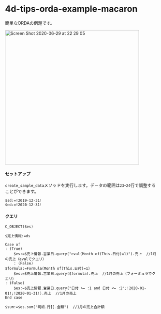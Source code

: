 # 4d-tips-orda-example-macaron
簡単なORDAの例題です。

<img width="443" alt="Screen Shot 2020-06-29 at 22 29 05" src="https://user-images.githubusercontent.com/1725068/86011789-1d51a600-ba58-11ea-910a-acb82d14d2b3.png">

#### セットアップ

``create_sample_data``メソッドを実行します。データの範囲は``23``-``24``行で調整することができます。

```
$sd:=!2019-12-31!
$ed:=!2020-12-31!
```

#### クエリ

```
C_OBJECT($es)

$売上情報:=ds

Case of 
: (True)
	$es:=$売上情報.営業日.query("eval(Month of(This.日付)=1)").売上  //1月の売上（evalでクエリ）
	: (False)
$formula:=Formula(Month of(This.日付)=1)
	$es:=$売上情報.営業日.query($formula).売上  //1月の売上（フォーミュラでクエリ）
: (False)
	$es:=$売上情報.営業日.query("日付 >= :1 and 日付 <= :2";!2020-01-01!;!2020-01-31!).売上  //1月の売上
End case 

$sum:=$es.sum("明細.行[].金額")  //1月の売上合計額
```
